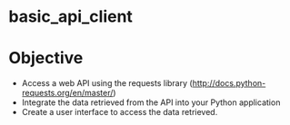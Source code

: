 # basic_api_client

# Objective
* Access a web API using the requests library (http://docs.python-requests.org/en/master/)
* Integrate the data retrieved from the API into your Python application
* Create a user interface to access the data retrieved.
